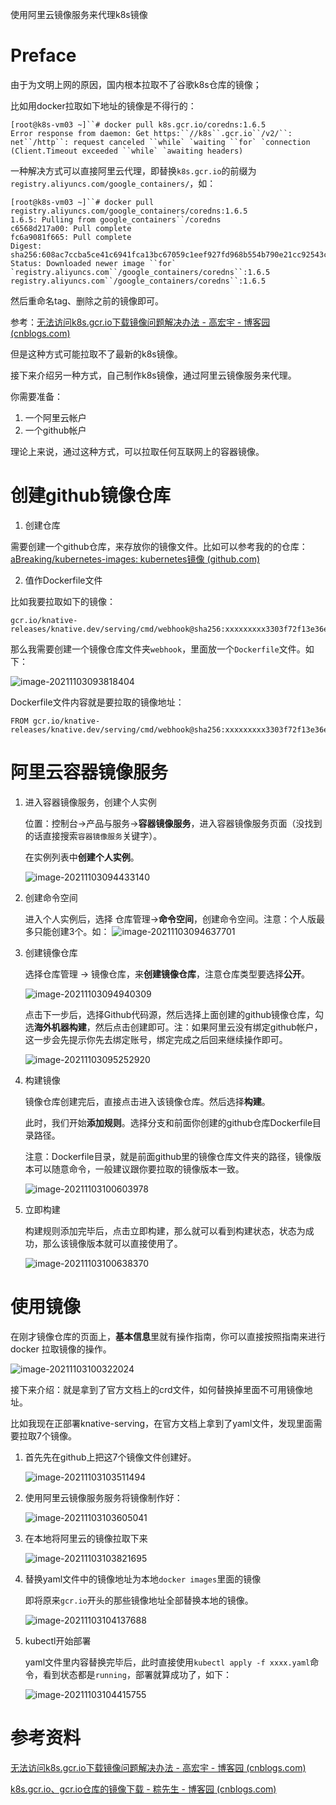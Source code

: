 使用阿里云镜像服务来代理k8s镜像

# Preface

由于为文明上网的原因，国内根本拉取不了谷歌k8s仓库的镜像；

比如用docker拉取如下地址的镜像是不得行的：

```shell
[root@k8s-vm03 ~]``# docker pull k8s.gcr.io/coredns:1.6.5
Error response from daemon: Get https:``//k8s``.gcr.io``/v2/``: net``/http``: request canceled ``while` `waiting ``for` `connection (Client.Timeout exceeded ``while` `awaiting headers)
```



一种解决方式可以直接阿里云代理，即替换`k8s.gcr.io`的前缀为`registry.aliyuncs.com/google_containers/`，如：

```shell
[root@k8s-vm03 ~]``# docker pull registry.aliyuncs.com/google_containers/coredns:1.6.5
1.6.5: Pulling from google_containers``/coredns
c6568d217a00: Pull complete
fc6a9081f665: Pull complete
Digest: sha256:608ac7ccba5ce41c6941fca13bc67059c1eef927fd968b554b790e21cc92543c
Status: Downloaded newer image ``for` `registry.aliyuncs.com``/google_containers/coredns``:1.6.5
registry.aliyuncs.com``/google_containers/coredns``:1.6.5
```

然后重命名tag、删除之前的镜像即可。

参考：[无法访问k8s.gcr.io下载镜像问题解决办法 - 高宏宇 - 博客园 (cnblogs.com)](https://www.cnblogs.com/gaohongyu/p/14275873.html)

但是这种方式可能拉取不了最新的k8s镜像。



接下来介绍另一种方式，自己制作k8s镜像，通过阿里云镜像服务来代理。

你需要准备：

1. 一个阿里云帐户
2. 一个github帐户

理论上来说，通过这种方式，可以拉取任何互联网上的容器镜像。


# 创建github镜像仓库

1. 创建仓库

需要创建一个github仓库，来存放你的镜像文件。比如可以参考我的的仓库：[aBreaking/kubernetes-images: kubernetes镜像 (github.com)](https://github.com/aBreaking/kubernetes-images)

2. 值作Dockerfile文件

比如我要拉取如下的镜像：

```
gcr.io/knative-releases/knative.dev/serving/cmd/webhook@sha256:xxxxxxxxx3303f72f13e36e7b0d0576ac2d68fb377f4faa7c8c1
```

那么我需要创建一个镜像仓库文件夹`webhook`，里面放一个`Dockerfile`文件。如下：

![image-20211103093818404](C:\Users\MI\AppData\Roaming\Typora\typora-user-images\image-20211103093818404.png)

Dockerfile文件内容就是要拉取的镜像地址：

```
FROM gcr.io/knative-releases/knative.dev/serving/cmd/webhook@sha256:xxxxxxxxx3303f72f13e36e7b0d0576ac2d68fb377f4faa7c8c1
```



# 阿里云容器镜像服务

1. 进入容器镜像服务，创建个人实例

   位置：控制台->产品与服务->**容器镜像服务**，进入容器镜像服务页面（没找到的话直接搜索`容器镜像服务`关键字）。

   在实例列表中**创建个人实例**。

   ![image-20211103094433140](C:\Users\MI\AppData\Roaming\Typora\typora-user-images\image-20211103094433140.png)

   

2. 创建命令空间

   进入个人实例后，选择 仓库管理->**命令空间**，创建命令空间。注意：个人版最多只能创建3个。如：
   ![image-20211103094637701](C:\Users\MI\AppData\Roaming\Typora\typora-user-images\image-20211103094637701.png)

3. 创建镜像仓库

   选择仓库管理 -> 镜像仓库，来**创建镜像仓库**，注意仓库类型要选择**公开**。

   ![image-20211103094940309](C:\Users\MI\AppData\Roaming\Typora\typora-user-images\image-20211103094940309.png)

   

   点击下一步后，选择Github代码源，然后选择上面创建的github镜像仓库，勾选**海外机器构建**，然后点击创建即可。注：如果阿里云没有绑定github帐户，这一步会先提示你先去绑定账号，绑定完成之后回来继续操作即可。

   ![image-20211103095252920](C:\Users\MI\AppData\Roaming\Typora\typora-user-images\image-20211103095252920.png)

   

4. 构建镜像

   镜像仓库创建完后，直接点击进入该镜像仓库。然后选择**构建**。

   此时，我们开始**添加规则**。选择分支和前面你创建的github仓库Dockerfile目录路径。

   注意：Dockerfile目录，就是前面github里的镜像仓库文件夹的路径，镜像版本可以随意命令，一般建议跟你要拉取的镜像版本一致。

   ![image-20211103100603978](C:\Users\MI\AppData\Roaming\Typora\typora-user-images\image-20211103100603978.png)

   

5. 立即构建

   构建规则添加完毕后，点击立即构建，那么就可以看到构建状态，状态为成功，那么该镜像版本就可以直接使用了。

   ![image-20211103100638370](C:\Users\MI\AppData\Roaming\Typora\typora-user-images\image-20211103100638370.png)

# 使用镜像

在刚才镜像仓库的页面上，**基本信息**里就有操作指南，你可以直接按照指南来进行docker 拉取镜像的操作。

![image-20211103100322024](C:\Users\MI\AppData\Roaming\Typora\typora-user-images\image-20211103100322024.png)



接下来介绍：就是拿到了官方文档上的crd文件，如何替换掉里面不可用镜像地址。

比如我现在正部署knative-serving，在官方文档上拿到了yaml文件，发现里面需要拉取7个镜像。

1. 首先先在github上把这7个镜像文件创建好。

   ![image-20211103103511494](C:\Users\MI\AppData\Roaming\Typora\typora-user-images\image-20211103103511494.png)

2. 使用阿里云镜像服务服务将镜像制作好：

   ![image-20211103103605041](C:\Users\MI\AppData\Roaming\Typora\typora-user-images\image-20211103103605041.png)

3. 在本地将阿里云的镜像拉取下来

   ![image-20211103103821695](C:\Users\MI\AppData\Roaming\Typora\typora-user-images\image-20211103103821695.png)

4. 替换yaml文件中的镜像地址为本地`docker images`里面的镜像

   即将原来`gcr.io`开头的那些镜像地址全部替换本地的镜像。

   ![image-20211103104137688](C:\Users\MI\AppData\Roaming\Typora\typora-user-images\image-20211103104137688.png)

5. kubectl开始部署

   yaml文件里内容替换完毕后，此时直接使用`kubectl apply -f xxxx.yaml`命令，看到状态都是`running`，部署就算成功了，如下：

   ![image-20211103104415755](C:\Users\MI\AppData\Roaming\Typora\typora-user-images\image-20211103104415755.png)

# 参考资料

[无法访问k8s.gcr.io下载镜像问题解决办法 - 高宏宇 - 博客园 (cnblogs.com)](https://www.cnblogs.com/gaohongyu/p/14275873.html)

[k8s.gcr.io、gcr.io仓库的镜像下载 - 粽先生 - 博客园 (cnblogs.com)](https://www.cnblogs.com/straycats/p/14405513.html?spm=a2c6h.12873639.0.0.1ab27770PhT6Vd)